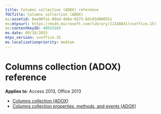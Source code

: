 ```yaml
---
title: Columns collection (ADOX) reference
TOCTitle: Columns collection (ADOX)
ms:assetid: 0ae90fa1-09ed-4d6e-b573-8dc83d000551
ms:mtpsurl: https://msdn.microsoft.com/library/JJ248841(v=office.15)
ms:contentKeyID: 48543165
ms.date: 09/18/2015
mtps_version: v=office.15
ms.localizationpriority: medium
---
```


# Columns collection (ADOX) reference

**Applies to**: Access 2013, Office 2013

- [Columns collection (ADOX)](columns-collection-adox.md)
- [Columns collection properties, methods, and events (ADOX)](columns-collection-properties-methods-and-events-adox.md)

